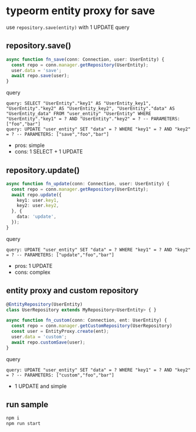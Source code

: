 # typeorm entity proxy for save

use `repository.save(entity)` with 1 UPDATE query

## repository.save()

```ts
async function fn_save(conn: Connection, user: UserEntity) {
  const repo = conn.manager.getRepository(UserEntity);
  user.data = 'save';
  await repo.save(user);
}
```

query

```
query: SELECT "UserEntity"."key1" AS "UserEntity_key1", "UserEntity"."key2" AS "UserEntity_key2", "UserEntity"."data" AS "UserEntity_data" FROM "user_entity" "UserEntity" WHERE "UserEntity"."key1" = ? AND "UserEntity"."key2" = ? -- PARAMETERS: ["foo","bar"]
query: UPDATE "user_entity" SET "data" = ? WHERE "key1" = ? AND "key2" = ? -- PARAMETERS: ["save","foo","bar"]
```

* pros: simple
* cons: 1 SELECT + 1 UPDATE

## repository.update()

```ts
async function fn_update(conn: Connection, user: UserEntity) {
  const repo = conn.manager.getRepository(UserEntity);
  await repo.update({
    key1: user.key1,
    key2: user.key2,
  }, {
    data: 'update',
  });
}
```

query

```
query: UPDATE "user_entity" SET "data" = ? WHERE "key1" = ? AND "key2" = ? -- PARAMETERS: ["update","foo","bar"]
```

* pros: 1 UPDATE
* cons: complex

## entity proxy and custom repository

```ts
@EntityRepository(UserEntity)
class UserRepository extends MyRepository<UserEntity> { }

async function fn_custom(conn: Connection, ent: UserEntity) {
  const repo = conn.manager.getCustomRepository(UserRepository)
  const user = EntityProxy.create(ent);
  user.data = 'custom';
  await repo.customSave(user);
}
```

query

```
query: UPDATE "user_entity" SET "data" = ? WHERE "key1" = ? AND "key2" = ? -- PARAMETERS: ["custom","foo","bar"]
```

* 1 UPDATE and simple

## run sample
```sh
npm i
npm run start
```
